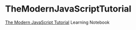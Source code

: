 # TheModernJavaScriptTutorial
[The Modern JavaScript Tutorial](https://javascript.info/) Learning Notebook 

